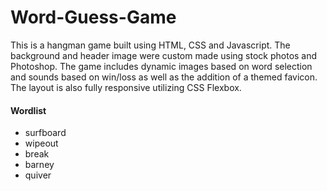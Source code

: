 # Word-Guess-Game
This is a hangman game built using HTML, CSS and Javascript.  The background and header image were custom made using stock photos and Photoshop.  The game includes dynamic images based on word selection and sounds based on win/loss as well as the addition of a themed favicon.  The layout is also fully responsive utilizing CSS Flexbox. 

#### Wordlist
- surfboard
- wipeout
- break
- barney
- quiver
